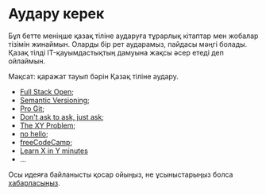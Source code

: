 # Аудару керек

Бұл бетте меніңше қазақ тіліне аударуға тұрарлық кітаптар мен жобалар тізімін жинаймын. Оларды бір рет аударамыз, пайдасы мәңгі болады. Қазақ тілді IT-қауымдастықтың дамуына жақсы әсер етеді деп ойлаймын.

Мақсат: қаражат тауып бәрін Қазақ тіліне аудару.

- [Full Stack Open](https://fullstackopen.com/);
- [Semantic Versioning](https://semver.org/);
- [Pro Git](https://git-scm.com/book/en/v2);
- [Don't ask to ask, just ask](https://dontasktoask.com/);
- [The XY Problem](https://xyproblem.info/);
- [no hello](https://nohello.net/en/);
- [freeCodeCamp](https://www.freecodecamp.org);
- [Learn X in Y minutes](https://learnxinyminutes.com/)
- ...

Осы идеяға байланысты қосар ойыңыз, не ұсыныстарыңыз болса [хабарласыңыз](/contacts).
